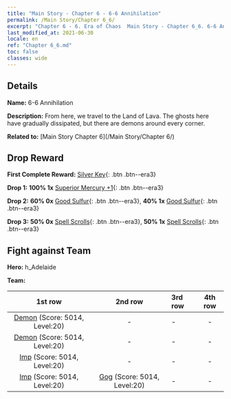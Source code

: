 ```yaml
---
title: "Main Story - Chapter 6 - 6-6 Annihilation"
permalink: /Main Story/Chapter 6_6/
excerpt: "Chapter 6 - 6. Era of Chaos  Main Story - Chapter 6_6. 6-6 Annihilation"
last_modified_at: 2021-06-30
locale: en
ref: "Chapter 6_6.md"
toc: false
classes: wide
---
```


## Details

 **Name:** 6-6 Annihilation

 **Description:** From here, we travel to the Land of Lava. The ghosts here have gradually dissipated, but there are demons around every corner.

 **Related to:** [Main Story Chapter 6](/Main Story/Chapter 6/)

## Drop Reward

 **First Complete Reward:** [Silver Key](/Items/con_693/){: .btn .btn--era3}

 **Drop 1:** **100% 1x** [Superior Mercury +1](/Items/mat_21/){: .btn .btn--era3}

 **Drop 2:** **60% 0x** [Good Sulfur](/Items/mat_15/){: .btn .btn--era3}, **40% 1x** [Good Sulfur](/Items/mat_15/){: .btn .btn--era3}

 **Drop 3:** **50% 0x** [Spell Scrolls](/Items/con_694/){: .btn .btn--era3}, **50% 1x** [Spell Scrolls](/Items/con_694/){: .btn .btn--era3}


## Fight against Team
 **Hero:** h_Adelaide

 **Team:**


  | 1st row | 2nd row | 3rd row | 4th row |
  |:----:|:----:|:----|:----:|
  | [Demon](/units/Demon/) (Score: 5014, Level:20)  | - | - | - |
  | [Demon](/units/Demon/) (Score: 5014, Level:20)  | - | - | - |
  | [Imp](/units/Imp/) (Score: 5014, Level:20)  | - | - | - |
  | [Imp](/units/Imp/) (Score: 5014, Level:20)  | [Gog](/units/Gog/) (Score: 5014, Level:20)  | - | - |


